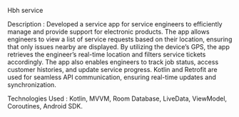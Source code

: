 Hbh service

Description : Developed a service app for service engineers to efficiently manage and provide support
for electronic products. The app allows engineers to view a list of service requests based on their
location, ensuring that only issues nearby are displayed. By utilizing the device’s GPS, the app retrieves
the engineer’s real-time location and filters service tickets accordingly. The app also enables engineers
to track job status, access customer histories, and update service progress. Kotlin and Retrofit are used
for seamless API communication, ensuring real-time updates and synchronization.

Technologies Used : Kotlin, MVVM, Room Database, LiveData, ViewModel, Coroutines, Android SDK.

